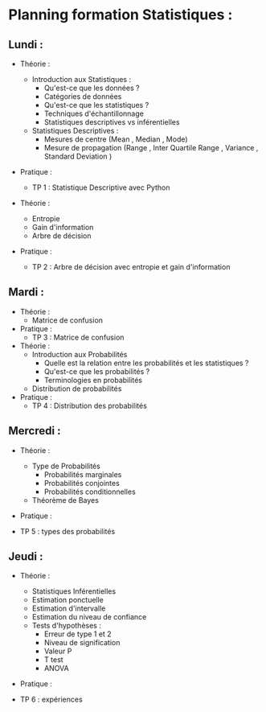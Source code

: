 # Planning formation Statistiques :

## **Lundi :**

- Théorie :
  - Introduction aux Statistiques :
    - Qu'est-ce que les données ?
    - Catégories de données 
    - Qu'est-ce que les statistiques ?
    - Techniques d'échantillonnage
    - Statistiques descriptives vs inférentielles
  - Statistiques Descriptives :
    - Mesures de centre (Mean , Median , Mode)
    - Mesure de propagation (Range , Inter Quartile Range , Variance , Standard Deviation )
- Pratique :
  - TP 1 : Statistique Descriptive avec Python 
  
- Théorie :

  - Entropie
  - Gain d'information
  - Arbre de décision 
- Pratique :
  - TP 2 : Arbre de décision avec entropie et gain d'information

## **Mardi :**
- Théorie :
  - Matrice de confusion 
- Pratique :
  - TP 3 : Matrice de confusion
- Théorie :
  - Introduction aux Probabilités 
    - Quelle est la relation entre les probabilités et les statistiques ?
    - Qu'est-ce que les probabilités ?
    - Terminologies en probabilités 
  - Distribution de probabilités 
- Pratique :
  - TP 4 : Distribution des probabilités
  
## **Mercredi :**  

- Théorie :

  - Type de Probabilités 
    - Probabilités marginales 
    - Probabilités conjointes
    - Probabilités conditionnelles
  - Théorème de Bayes
 - Pratique :
  - TP 5 : types des probabilités 

## **Jeudi :**   
- Théorie :

  - Statistiques Inférentielles 
  - Estimation ponctuelle
  - Estimation d'intervalle
  - Estimation du niveau de confiance
  - Tests d'hypothèses :
    - Erreur de type 1 et 2
    - Niveau de signification 
    - Valeur P
    - T test 
    - ANOVA
 - Pratique :
  - TP 6 : expériences
